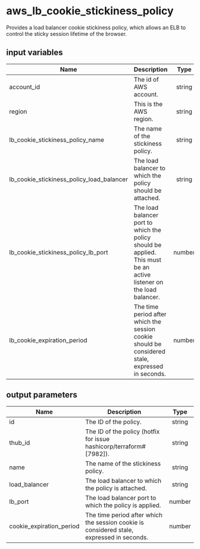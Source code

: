# aws_lb_cookie_stickiness_policy

Provides a load balancer cookie stickiness policy, which allows an ELB to control the sticky session lifetime of the browser.

## input variables

| Name | Description | Type | Default | Required |
|------|-------------|:----:|:-----:|:-----:|
|account_id|The id of AWS account.|string||Yes|
|region|This is the AWS region.|string|us-east-1|Yes|
|lb_cookie_stickiness_policy_name|The name of the stickiness policy.|string|{{ name }}|No|
|lb_cookie_stickiness_policy_load_balancer|The load balancer to which the policy should be attached.|string||Yes|
|lb_cookie_stickiness_policy_lb_port|The load balancer port to which the policy should be applied. This must be an active listener on the load balancer.|number||Yes|
|lb_cookie_expiration_period|The time period after which the session cookie should be considered stale, expressed in seconds.|number|300|No|

## output parameters

| Name | Description | Type |
|------|-------------|:----:|
|id|The ID of the policy.|string|
|thub_id|The ID of the policy (hotfix for issue hashicorp/terraform#[7982]).|string|
|name|The name of the stickiness policy.|string|
|load_balancer|The load balancer to which the policy is attached.|string|
|lb_port|The load balancer port to which the policy is applied.|number|
|cookie_expiration_period|The time period after which the session cookie is considered stale, expressed in seconds.|number|
